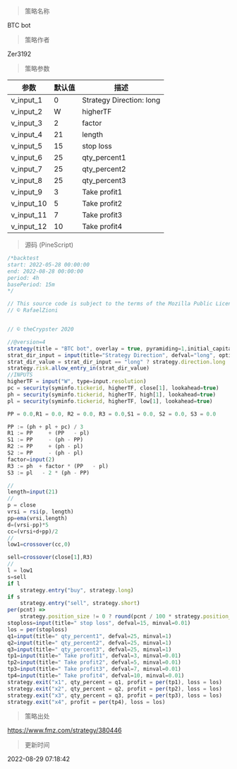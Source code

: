 
> 策略名称

BTC bot

> 策略作者

Zer3192



> 策略参数



|参数|默认值|描述|
|----|----|----|
|v_input_1|0|Strategy Direction: long|short|all|
|v_input_2|W|higherTF|
|v_input_3|2|factor|
|v_input_4|21|length|
|v_input_5|15| stop loss|
|v_input_6|25| qty_percent1|
|v_input_7|25| qty_percent2|
|v_input_8|25| qty_percent3|
|v_input_9|3| Take profit1|
|v_input_10|5| Take profit2|
|v_input_11|7| Take profit3|
|v_input_12|10| Take profit4|


> 源码 (PineScript)

``` javascript
/*backtest
start: 2022-05-28 00:00:00
end: 2022-08-28 00:00:00
period: 4h
basePeriod: 15m
*/

// This source code is subject to the terms of the Mozilla Public License 2.0 at https://mozilla.org/MPL/2.0/
// © RafaelZioni


// © theCrypster 2020

//@version=4
strategy(title = "BTC bot", overlay = true, pyramiding=1,initial_capital = 10000, default_qty_type= strategy.percent_of_equity, default_qty_value = 100, calc_on_order_fills=false, slippage=0,commission_type=strategy.commission.percent,commission_value=0.075)
strat_dir_input = input(title="Strategy Direction", defval="long", options=["long", "short", "all"])
strat_dir_value = strat_dir_input == "long" ? strategy.direction.long : strat_dir_input == "short" ? strategy.direction.short : strategy.direction.all
strategy.risk.allow_entry_in(strat_dir_value)
//INPUTS
higherTF = input("W", type=input.resolution)
pc = security(syminfo.tickerid, higherTF, close[1], lookahead=true)
ph = security(syminfo.tickerid, higherTF, high[1], lookahead=true)
pl = security(syminfo.tickerid, higherTF, low[1], lookahead=true)

PP = 0.0,R1 = 0.0, R2 = 0.0, R3 = 0.0,S1 = 0.0, S2 = 0.0, S3 = 0.0

PP := (ph + pl + pc) / 3
R1 := PP     + (PP   - pl)
S1 := PP     - (ph - PP)
R2 := PP     + (ph - pl)
S2 := PP     - (ph - pl)
factor=input(2)
R3 := ph  + factor * (PP   - pl) 
S3 := pl   - 2 * (ph - PP) 

// 
length=input(21)
//
p = close
vrsi = rsi(p, length)
pp=ema(vrsi,length)
d=(vrsi-pp)*5
cc=(vrsi+d+pp)/2
//
low1=crossover(cc,0)

sell=crossover(close[1],R3) 
//
l = low1
s=sell
if l 
    strategy.entry("buy", strategy.long)
if s 
    strategy.entry("sell", strategy.short)
per(pcnt) =>
    strategy.position_size != 0 ? round(pcnt / 100 * strategy.position_avg_price / syminfo.mintick) : float(na)
stoploss=input(title=" stop loss", defval=15, minval=0.01)
los = per(stoploss)
q1=input(title=" qty_percent1", defval=25, minval=1)
q2=input(title=" qty_percent2", defval=25, minval=1)
q3=input(title=" qty_percent3", defval=25, minval=1)
tp1=input(title=" Take profit1", defval=3, minval=0.01)
tp2=input(title=" Take profit2", defval=5, minval=0.01)
tp3=input(title=" Take profit3", defval=7, minval=0.01)
tp4=input(title=" Take profit4", defval=10, minval=0.01)
strategy.exit("x1", qty_percent = q1, profit = per(tp1), loss = los)
strategy.exit("x2", qty_percent = q2, profit = per(tp2), loss = los)
strategy.exit("x3", qty_percent = q3, profit = per(tp3), loss = los)
strategy.exit("x4", profit = per(tp4), loss = los)

```

> 策略出处

https://www.fmz.com/strategy/380446

> 更新时间

2022-08-29 07:18:42
